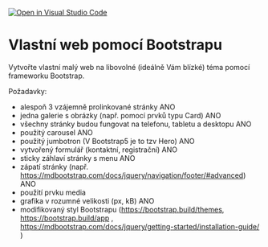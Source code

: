 [![Open in Visual Studio Code](https://classroom.github.com/assets/open-in-vscode-f059dc9a6f8d3a56e377f745f24479a46679e63a5d9fe6f495e02850cd0d8118.svg)](https://classroom.github.com/online_ide?assignment_repo_id=7136066&assignment_repo_type=AssignmentRepo)
# Vlastní web pomocí Bootstrapu

Vytvořte vlastní malý web na libovolné (ideálně Vám blízké) téma pomocí frameworku Bootstrap.

Požadavky:

* alespoň 3 vzájemně prolinkované stránky ANO
* jedna galerie s obrázky (např. pomocí prvků typu Card) ANO
* všechny stránky budou fungovat na telefonu, tabletu a desktopu ANO
* použitý carousel ANO
* použitý jumbotron (V Bootstrap5 je to tzv Hero) ANO
* vytvořený formulář (kontaktní, registrační) ANO
* sticky záhlaví stránky s menu ANO
* zápatí stránky (např. https://mdbootstrap.com/docs/jquery/navigation/footer/#advanced) ANO
* použití prvku media
* grafika v rozumné velikosti (px, kB) ANO
* modifikovaný styl Bootstrapu (https://bootstrap.build/themes, https://bootstrap.build/app , https://mdbootstrap.com/docs/jquery/getting-started/installation-guide/ )

